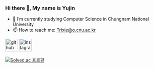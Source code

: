 ### Hi there 👋,  My name is Yujin


- 🌱 I’m currently studying Computer Science in Chungnam National University 
- 📫 How to reach me: Trixie@o.cnu.ac.kr 


[<img src='https://cdn.jsdelivr.net/npm/simple-icons@3.0.1/icons/github.svg' alt='github' height='40'>](https://github.com/Yujinmon)  [<img src='https://cdn.jsdelivr.net/npm/simple-icons@3.0.1/icons/instagram.svg' alt='instagram' height='40'>](https://www.instagram.com/yujinmon/)  

[![Solved.ac
프로필](http://mazassumnida.wtf/api/v2/generate_badge?boj=yujinmon)](https://solved.ac/yujinmon)
